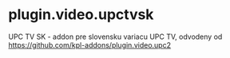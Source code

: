 # plugin.video.upctvsk
UPC TV SK - addon pre slovensku variacu UPC TV, odvodeny od https://github.com/kpl-addons/plugin.video.upc2
